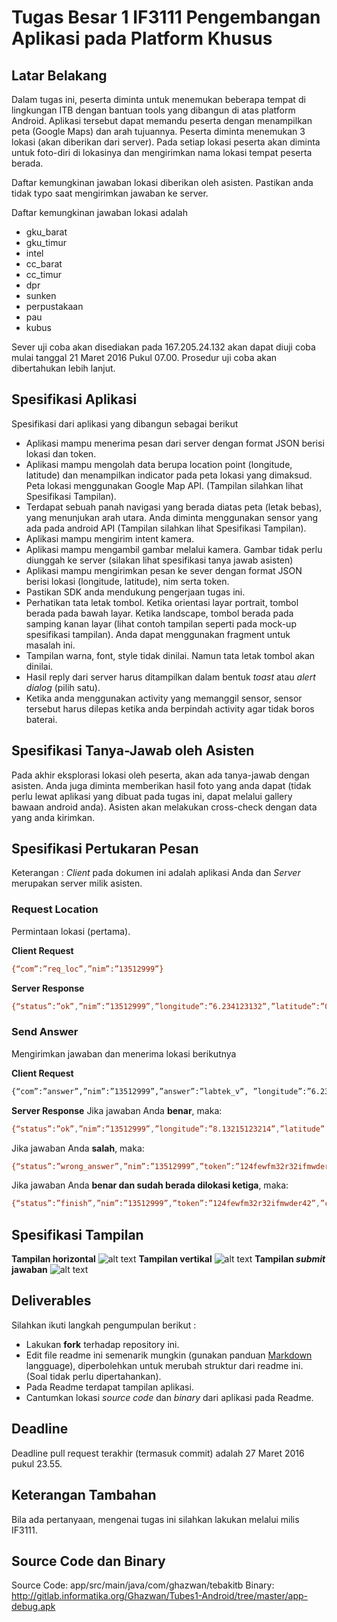 # Tugas Besar 1 IF3111 Pengembangan Aplikasi pada Platform Khusus

## Latar Belakang

Dalam tugas ini, peserta diminta untuk menemukan beberapa tempat di lingkungan ITB dengan bantuan tools yang dibangun di atas platform Android. Aplikasi tersebut dapat memandu peserta dengan menampilkan peta (Google Maps) dan arah tujuannya. Peserta diminta menemukan 3 lokasi (akan diberikan dari server). Pada setiap lokasi peserta akan diminta untuk foto-diri di lokasinya dan mengirimkan nama lokasi tempat peserta berada. 

Daftar kemungkinan jawaban lokasi diberikan oleh asisten. Pastikan anda tidak typo saat mengirimkan jawaban ke server. 

Daftar kemungkinan jawaban lokasi adalah

* gku_barat
* gku_timur
* intel
* cc_barat
* cc_timur
* dpr
* sunken
* perpustakaan
* pau
* kubus

Sever uji coba akan disediakan pada 167.205.24.132 akan dapat diuji coba mulai tanggal 21 Maret 2016 Pukul 07.00.
Prosedur uji coba akan dibertahukan lebih lanjut.

## Spesifikasi Aplikasi

Spesifikasi dari aplikasi yang dibangun sebagai berikut

* Aplikasi mampu menerima pesan dari server dengan format JSON berisi lokasi dan token.
* Aplikasi mampu mengolah data berupa location point (longitude, latitude) dan menampilkan indicator pada peta lokasi yang dimaksud. Peta lokasi menggunakan Google Map API. (Tampilan silahkan lihat Spesifikasi Tampilan).
* Terdapat sebuah panah navigasi yang berada diatas peta (letak bebas), yang menunjukan arah utara. Anda diminta menggunakan sensor yang ada pada android API (Tampilan silahkan lihat Spesifikasi Tampilan).
* Aplikasi mampu mengirim intent kamera.
* Aplikasi mampu mengambil gambar melalui kamera. Gambar tidak perlu diunggah ke server (silakan lihat spesifikasi tanya jawab asisten)
* Aplikasi mampu mengirimkan pesan ke sever dengan format JSON berisi lokasi (longitude, latitude), nim serta token.
* Pastikan SDK anda mendukung pengerjaan tugas ini.
* Perhatikan tata letak tombol. Ketika orientasi layar portrait, tombol berada pada bawah layar. Ketika landscape, tombol berada pada samping kanan layar (lihat contoh tampilan seperti pada mock-up spesifikasi tampilan). Anda dapat menggunakan fragment untuk masalah ini.
* Tampilan warna, font, style tidak dinilai. Namun tata letak tombol akan dinilai.
* Hasil reply dari server harus ditampilkan dalam bentuk *toast* atau *alert dialog* (pilih satu).
* Ketika anda menggunakan activity yang memanggil sensor, sensor tersebut harus dilepas ketika anda berpindah activity agar tidak boros baterai.

## Spesifikasi Tanya-Jawab oleh Asisten
Pada akhir eksplorasi lokasi oleh peserta, akan ada tanya-jawab dengan asisten. Anda juga diminta memberikan hasil foto yang anda dapat (tidak perlu lewat aplikasi yang dibuat pada tugas ini, dapat melalui gallery bawaan android anda). Asisten akan melakukan cross-check dengan data yang anda kirimkan.


## Spesifikasi Pertukaran Pesan
Keterangan : *Client* pada dokumen ini adalah aplikasi Anda dan *Server* merupakan server milik asisten.
### Request Location
Permintaan lokasi (pertama).

**Client Request**
```sh
{“com”:”req_loc”,”nim”:”13512999”}
```
**Server Response** 
```sh
{“status”:”ok”,”nim”:”13512999”,”longitude”:”6.234123132”,”latitude”:”0.1234123412”,”token”:”21nu2f2n3rh23diefef23hr23ew”}
```
### Send Answer
Mengirimkan jawaban dan menerima lokasi berikutnya

**Client Request**
```sh
{“com”:”answer”,”nim”:”13512999”,”answer”:”labtek_v”, ”longitude”:”6.234123132”,”latitude”:”0.1234123412”,”token”:”21nu2f2n3rh23diefef23hr23ew”}
```
**Server Response**
Jika jawaban Anda **benar**, maka:
```sh
{“status”:”ok”,”nim”:”13512999”,”longitude”:”8.13215123214”,”latitude”:”9.1234123412”,”token”:”124fewfm32r32ifmwder42”}
```
Jika jawaban Anda **salah**, maka:
```sh
{“status”:”wrong_answer”,”nim”:”13512999”,”token”:”124fewfm32r32ifmwder42”}
```
Jika jawaban Anda **benar dan sudah berada dilokasi ketiga**, maka:
```sh
{“status”:”finish”,”nim”:”13512999”,”token”:”124fewfm32r32ifmwder42”,”check”:1}
```
## Spesifikasi Tampilan
**Tampilan horizontal**
![alt text](http://i.imgur.com/Q1ZhAvb.png)
**Tampilan vertikal**
![alt text](http://i.imgur.com/L7RnXCm.png)
**Tampilan *submit* jawaban**
![alt text](http://i.imgur.com/TlaiEs9.png)
## Deliverables

Silahkan ikuti langkah pengumpulan berikut :

- Lakukan **fork** terhadap repository ini.
- Edit file readme ini semenarik mungkin (gunakan panduan [Markdown] langguage), diperbolehkan untuk merubah struktur dari readme ini. (Soal tidak perlu dipertahankan).
- Pada Readme terdapat tampilan aplikasi.
- Cantumkan lokasi *source code* dan *binary* dari aplikasi pada Readme.

## Deadline
Deadline pull request terakhir (termasuk commit) adalah 27 Maret 2016 pukul 23.55. 


## Keterangan Tambahan
Bila ada pertanyaan, mengenai tugas ini silahkan lakukan melalui milis IF3111.

## Source Code dan Binary
Source Code: app/src/main/java/com/ghazwan/tebakitb
Binary: http://gitlab.informatika.org/Ghazwan/Tubes1-Android/tree/master/app-debug.apk

[Markdown]: <http://dillinger.io/>